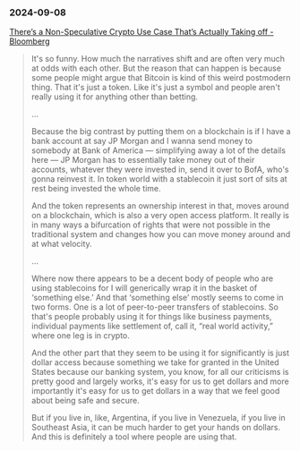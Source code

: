 ### 2024-09-08

[There’s a Non-Speculative Crypto Use Case That’s Actually Taking off - Bloomberg](https://www.bloomberg.com/news/articles/2024-09-06/there-s-a-non-speculative-crypto-use-case-that-s-actually-taking-off?sref=6rqLu4ZS)

> It's so funny. How much the narratives shift and are often very much at odds with each other. But the reason that can happen is because some people might argue that Bitcoin is kind of this weird postmodern thing. That it's just a token. Like it's just a symbol and people aren't really using it for anything other than betting.
> 
> …
> 
> Because the big contrast by putting them on a blockchain is if I have a bank account at say JP Morgan and I wanna send money to somebody at Bank of America — simplifying away a lot of the details here — JP Morgan has to essentially take money out of their accounts, whatever they were invested in, send it over to BofA, who's gonna reinvest it. In token world with a stablecoin it just sort of sits at rest being invested the whole time.
>
> And the token represents an ownership interest in that, moves around on a blockchain, which is also a very open access platform. It really is in many ways a bifurcation of rights that were not possible in the traditional system and changes how you can move money around and at what velocity.
> 
> …
> 
> Where now there appears to be a decent body of people who are using stablecoins for I will generically wrap it in the basket of ‘something else.’ And that ‘something else’ mostly seems to come in two forms. One is a lot of peer-to-peer transfers of stablecoins. So that's people probably using it for things like business payments, individual payments like settlement of, call it, “real world activity,” where one leg is in crypto.
>
> And the other part that they seem to be using it for significantly is just dollar access because something we take for granted in the United States because our banking system, you know, for all our criticisms is pretty good and largely works, it's easy for us to get dollars and more importantly it's easy for us to get dollars in a way that we feel good about being safe and secure.
> 
> But if you live in, like, Argentina, if you live in Venezuela, if you live in Southeast Asia, it can be much harder to get your hands on dollars. And this is definitely a tool where people are using that.


